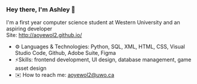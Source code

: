 ### Hey there, I'm Ashley 👋
I'm a first year computer science student at Western University and an aspiring developer
<br /> Site: http://aoyewol2.github.io/
- ⚙️ Languages & Technologies: Python, SQL, XML, HTML, CSS, Visual Studio Code, Github, Adobe Suite, Figma
- ⚡Skills: frontend development, UI design, database management, game asset design
- ✉️ How to reach me: aoyewol2@uwo.ca

